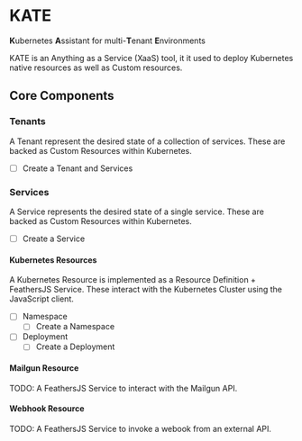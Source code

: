 # KATE
**K**ubernetes **A**ssistant for multi-**T**enant **E**nvironments

KATE is an Anything as a Service (XaaS) tool, it it used to deploy Kubernetes native resources as well as Custom resources. 

## Core Components

### Tenants
A Tenant represent the desired state of a collection of services. These are backed as Custom Resources within Kubernetes.

- [ ] Create a Tenant and Services

### Services
A Service represents the desired state of a single service. These are backed as Custom Resources within Kubernetes.

- [ ] Create a Service

#### Kubernetes Resources
A Kubernetes Resource is implemented as a Resource Definition + FeathersJS Service.
These interact with the Kubernetes Cluster using the JavaScript client.
- [ ] Namespace
  - [ ] Create a Namespace
- [ ] Deployment
  - [ ] Create a Deployment

#### Mailgun Resource
TODO: A FeathersJS Service to interact with the Mailgun API.

#### Webhook Resource
TODO: A FeathersJS Service to invoke a webook from an external API.
